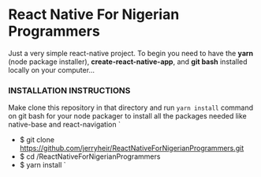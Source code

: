 # React Native For Nigerian Programmers
Just a very simple react-native project. To begin you need to have the **yarn** (node package installer), **create-react-native-app**, and **git bash** installed locally on your computer...

### INSTALLATION INSTRUCTIONS
Make clone this repository in that directory and run `yarn install` command on git bash for your node packager to install all the packages needed like native-base and react-navigation
`
  * $ git clone https://github.com/jerryheir/ReactNativeForNigerianProgrammers.git
 * $ cd /ReactNativeForNigerianProgrammers
 * $ yarn install `
 
